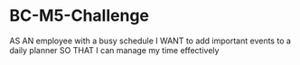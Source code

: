 # BC-M5-Challenge
AS AN employee with a busy schedule I WANT to add important events to a daily planner SO THAT I can manage my time effectively
